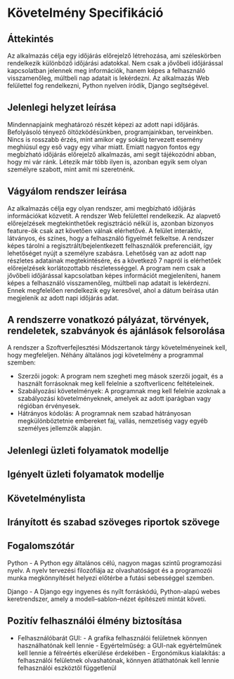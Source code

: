 # Követelmény Specifikáció

## Áttekintés

Az alkalmazás célja egy időjárás előrejelző létrehozása, ami széleskörben rendelkezik különböző időjárási adatokkal. Nem csak a jővőbeli időjárással kapcsolatban jelennek meg információk, hanem képes a felhasználó visszamenőleg, múltbeli nap adatait is lekérdezni. Az alkalmazás Web felülettel fog rendelkezni, Python nyelven íródik, Django segítségével. 

## Jelenlegi helyzet leírása

Mindennapjaink meghatározó részét képezi az adott napi időjárás. Befolyásoló tényező öltözködésünkben, programjainkban, terveinkben. Nincs is rosszabb érzés, mint amikor egy sokáig tervezett esemény meghiúsul egy eső vagy egy vihar miatt. Emiatt nagyon fontos egy megbízható időjárás előrejelző alkalmazás, ami segít tájékozódni abban, hogy mi vár ránk. Létezik már több ilyen is, azonban egyik sem olyan személyre szabott, mint amit mi szeretnénk. 

## Vágyálom rendszer leírása

Az alkalmazás célja egy olyan rendszer, ami megbízható időjárás információkat közvetít. A rendszer Web felülettel rendelkezik. Az alapvető előrejelzések megtekinthetőek regisztráció nélkül is, azonban bizonyos feature-ök csak azt követően válnak elérhetővé. A felület interaktív, látványos, és színes, hogy a felhasználó figyelmét felkeltse. A rendszer képes tárolni a regisztrált/bejelentkezett felhasználók preferenciáit, így  lehetőséget nyújt a személyre szabásra. Lehetőség van az adott nap részletes adatainak megtekintésére, és a következő 7 napról is elérhetőek előrejelzések korlátozottabb részletességgel. A program nem csak a jővőbeli időjárással kapcsolatban képes információt megjeleníteni, hanem képes a felhasználó visszamenőleg, múltbeli nap adatait is lekérdezni. Ennek megfelelően rendelkezik egy keresővel, ahol a dátum beírása után megjelenik az adott napi időjárás adat.

## A rendszerre vonatkozó pályázat, törvények, rendeletek, szabványok és ajánlások felsorolása

A rendszer a Szoftverfejlesztési Módszertanok tárgy követelményeinek kell, hogy megfeleljen.
Néhány általános jogi követelmény a programmal szemben:
* Szerzői jogok: A program nem szegheti meg mások szerzői jogait, és a használt forrásoknak meg kell felelnie a szoftverlicenc feltételeinek.
* Szabályozási követelmények: A programnak meg kell felelnie azoknak a szabályozási követelményeknek, amelyek az adott iparágban vagy régióban érvényesek.
* Hátrányos kódolás: A programnak nem szabad hátrányosan megkülönböztetnie embereket faj, vallás, nemzetiség vagy egyéb személyes jellemzők alapján.

## Jelenlegi üzleti folyamatok modellje

## Igényelt üzleti folyamatok modellje

## Követelménylista

## Irányított és szabad szöveges riportok szövege

## Fogalomszótár

Python - A Python egy általános célú, nagyon magas szintű programozási nyelv. A nyelv tervezési filozófiája az olvashatóságot és a programozói munka megkönnyítését helyezi előtérbe a futási sebességgel szemben.

Django - A Django egy ingyenes és nyílt forráskódú, Python-alapú webes keretrendszer, amely a modell–sablon–nézet építészeti mintát követi.

## Pozitív felhasználói élmény biztosítása

- Felhasználóbarát GUI:
      - A grafika felhasználói felületnek könnyen használhatónak kell lennie
      - Egyértelműség: a GUI-nak egyértelműnek kell lennie a félreértés elkerülése érdekében
      - Ergonómikus kialakítás: a felhasználói felületnek olvashatónak, könnyen átláthatónak kell lennie felhasználói eszköztől függetlenül
